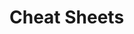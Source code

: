                                                                                                                
                                                                                                                
# Cheat Sheets           

   





